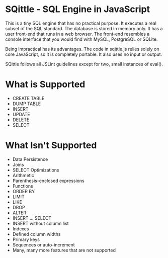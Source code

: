 SQittle - SQL Engine in JavaScript
==================================

This is a tiny SQL engine that has no practical purpose. It executes a real
subset of the SQL standard. The database is stored in memory only. It has a
user front-end that runs in a web browser. The front-end resembles a console
interface that you would find with MySQL, PostgreSQL or SQLite.

Being impractical has its advantages. The code in sqittle.js relies solely on
core JavaScript, so it is completely portable. It also uses no input or output.

SQittle follows all JSLint guidelines except for two, small instances of
eval().

What is Supported
=================
 * CREATE TABLE
 * DUMP TABLE
 * INSERT
 * UPDATE
 * DELETE
 * SELECT

What Isn't Supported
====================
 * Data Persistence
 * Joins
 * SELECT Optimizations
 * Arithmetic
 * Parenthesis-enclosed expressions
 * Functions
 * ORDER BY
 * LIMIT
 * LIKE
 * DROP
 * ALTER
 * INSERT ... SELECT
 * INSERT without column list
 * Indexes
 * Defined column widths
 * Primary keys
 * Sequences or auto-increment
 * Many, many more features that are not supported
